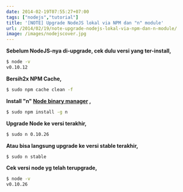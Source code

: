 ```yaml
---
date: 2014-02-19T07:55:27+07:00
tags: ["nodejs","tutorial"]
title: '[NOTE] Upgrade NodeJS lokal via NPM dan "n" module'
url: /2014/02/19/note-upgrade-nodejs-lokal-via-npm-dan-n-module/
image: /images/nodejscover.jpg
---
```


**Sebelum NodeJS-nya di-upgrade, cek dulu versi yang ter-install,**

```bash
$ node -v
v0.10.12
```
**Bersih2x NPM Cache,**
```bash 
$ sudo npm cache clean -f
```
**Install "n" [Node binary manager](https://github.com/visionmedia/n) ,**
```bash 
$ sudo npm install -g n
```
**Upgrade Node ke versi terakhir,**
```bash
$ sudo n 0.10.26
```
**Atau bisa langsung upgrade ke versi stable terakhir,**
```bash
$ sudo n stable
```
**Cek versi node yg telah terupgrade,**
```bash
$ node -v
v0.10.26
```